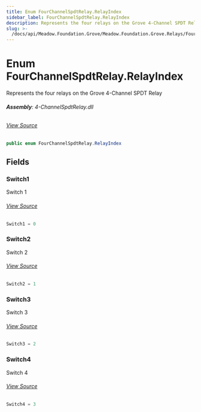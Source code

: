 ```yaml
---
title: Enum FourChannelSpdtRelay.RelayIndex
sidebar_label: FourChannelSpdtRelay.RelayIndex
description: Represents the four relays on the Grove 4-Channel SPDT Relay
slug: >-
  /docs/api/Meadow.Foundation.Grove/Meadow.Foundation.Grove.Relays/FourChannelSpdtRelay.RelayIndex
---
```

# Enum FourChannelSpdtRelay.RelayIndex
Represents the four relays on the Grove 4-Channel SPDT Relay

###### **Assembly**: 4-ChannelSpdtRelay.dll
###### [View Source](https://github.com/WildernessLabs/Meadow.Foundation.Grove.git/blob/develop/Source/4-ChannelSpdtRelay/Driver/4-ChannelSpdtRelay.enums.cs#L8)
```csharp title="Declaration"
public enum FourChannelSpdtRelay.RelayIndex
```
## Fields
### Switch1
Switch 1
###### [View Source](https://github.com/WildernessLabs/Meadow.Foundation.Grove.git/blob/develop/Source/4-ChannelSpdtRelay/Driver/4-ChannelSpdtRelay.enums.cs#L13)
```csharp title="Declaration"
Switch1 = 0
```
### Switch2
Switch 2
###### [View Source](https://github.com/WildernessLabs/Meadow.Foundation.Grove.git/blob/develop/Source/4-ChannelSpdtRelay/Driver/4-ChannelSpdtRelay.enums.cs#L17)
```csharp title="Declaration"
Switch2 = 1
```
### Switch3
Switch 3
###### [View Source](https://github.com/WildernessLabs/Meadow.Foundation.Grove.git/blob/develop/Source/4-ChannelSpdtRelay/Driver/4-ChannelSpdtRelay.enums.cs#L21)
```csharp title="Declaration"
Switch3 = 2
```
### Switch4
Switch 4
###### [View Source](https://github.com/WildernessLabs/Meadow.Foundation.Grove.git/blob/develop/Source/4-ChannelSpdtRelay/Driver/4-ChannelSpdtRelay.enums.cs#L25)
```csharp title="Declaration"
Switch4 = 3
```
